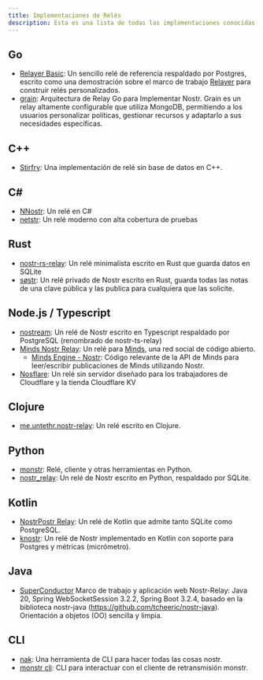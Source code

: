 ```yaml
---
title: Implementaciones de Relés
description: Esta es una lista de todas las implementaciones conocidas de la especificación de relé Nostr. Solo necesitas esto si planeas ejecutar un relé tú mismo. Los relés son (hasta ahora) agnósticos a la aplicación. Puedes ejecutar el tuyo propio o utilizar cualquiera o todas las instancias públicas.
---
```


## Go

-   [Relayer Basic](https://github.com/fiatjaf/relayer/tree/master/examples/basic): Un sencillo relé de referencia respaldado por Postgres, escrito como una demostración sobre el marco de trabajo [Relayer](https://github.com/fiatjaf/relayer) para construir relés personalizados.
-   [grain](https://github.com/0ceanSlim/grain): Arquitectura de Relay Go para Implementar Nostr. Grain es un relay altamente configurable que utiliza MongoDB, permitiendo a los usuarios personalizar políticas, gestionar recursos y adaptarlo a sus necesidades específicas.

## C++

-   [Stirfry](https://github.com/hoytech/strfry): Una implementación de relé sin base de datos en C++.

## C#

-   [NNostr](https://github.com/Kukks/NNostr): Un relé en C#
-   [netstr](https://github.com/bezysoftware/netstr): Un relé moderno con alta cobertura de pruebas

## Rust

-   [nostr-rs-relay](https://sr.ht/~gheartsfield/nostr-rs-relay/): Un relé minimalista escrito en Rust que guarda datos en SQLite
-   [søstr](https://github.com/metasikander/s0str): Un relé privado de Nostr escrito en Rust, guarda todas las notas de una clave pública y las publica para cualquiera que las solicite.

## Node.js / Typescript

-   [nostream](https://github.com/Cameri/nostream): Un relé de Nostr escrito en Typescript respaldado por PostgreSQL (renombrado de nostr-ts-relay)
-   [Minds Nostr Relay](https://gitlab.com/minds/infrastructure/nostr-relay): Un relé para [Minds](https://www.minds.com), una red social de código abierto.
    -   [Minds Engine - Nostr](https://gitlab.com/minds/engine/-/tree/master/Core/Nostr): Código relevante de la API de Minds para leer/escribir publicaciones de Minds utilizando Nostr.
-   [Nosflare](https://github.com/Spl0itable/nosflare): Un relé sin servidor diseñado para los trabajadores de Cloudflare y la tienda Cloudflare KV

## Clojure

-   [me.untethr.nostr-relay](https://github.com/atdixon/me.untethr.nostr-relay): Un relé escrito en Clojure.

## Python

-   [monstr](https://github.com/monty888/monstr): Relé, cliente y otras herramientas en Python.
-   [nostr_relay](https://code.pobblelabs.org/fossil/nostr_relay/): Un relé de Nostr escrito en Python, respaldado por SQLite.

## Kotlin

-   [NostrPostr Relay](https://github.com/Giszmo/NostrPostr/tree/master/NostrRelay): Un relé de Kotlin que admite tanto SQLite como PostgreSQL.
-   [knostr](https://github.com/lpicanco/knostr): Un relé de Nostr implementado en Kotlin con soporte para Postgres y métricas (micrómetro).

## Java

-   [SuperConductor](https://github.com/avlo/superconductor) Marco de trabajo y aplicación web Nostr-Relay: Java 20, Spring WebSocketSession 3.2.2, Spring Boot 3.2.4, basado en la biblioteca nostr-java (https://github.com/tcheeric/nostr-java). Orientación a objetos (OO) sencilla y limpia.

## CLI

- [nak](https://github.com/fiatjaf/nak): 
Una herramienta de CLI para hacer todas las cosas nostr.
- [monstr cli](https://github.com/monty888/monstr_terminal): CLI para interactuar con el cliente de retransmisión monstr.
